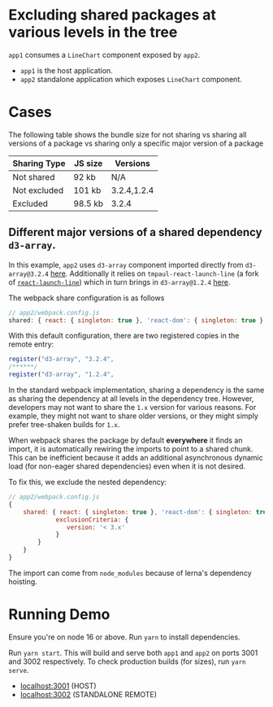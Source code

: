 # Excluding shared packages at various levels in the tree

`app1` consumes a `LineChart` component exposed by `app2`.

- `app1` is the host application.
- `app2` standalone application which exposes `LineChart` component.

# Cases

The following table shows the bundle size for not sharing vs sharing all versions of a package vs sharing only
a specific major version of a package

| Sharing Type | JS size |  Versions |
---------------|-----------|---------|
| Not shared |   92 kb |  N/A |
| Not excluded |  101 kb     | 3.2.4,1.2.4 |
| Excluded  |    98.5 kb   | 3.2.4 |

## Different major versions of a shared dependency `d3-array`.

In this example, `app2` uses `d3-array` component imported directly from `d3-array@3.2.4` [here](https://github.com/tmpaul/module-federation-enhancements-showcase/blob/main/exclusion/app2/src/LineChart.js#L2). Additionally it relies
on `tmpaul-react-launch-line` (a fork of [`react-launch-line`](https://github.com/michaellyons/react-launch-line)) which in turn brings in `d3-array@1.2.4` [here](https://github.com/tmpaul/module-federation-enhancements-showcase/blob/main/exclusion/react-launch-line/package.json#L15). 

The webpack share configuration is as follows

```javascript
// app2/webpack.config.js
shared: { react: { singleton: true }, 'react-dom': { singleton: true }, 'd3-array': {} }
```

With this default configuration, there are two registered copies in the remote entry:

```javascript
register("d3-array", "3.2.4", 
/******/
register("d3-array", "1.2.4", 
```

In the standard webpack implementation, sharing a dependency is the same as sharing the dependency at all levels in the dependency tree. However, developers may not want to share the `1.x` version for various reasons. For example, they might not want to share older versions, or they might simply prefer tree-shaken builds for `1.x`.

When webpack shares the package by default **everywhere** it finds an import, it is automatically rewiring the imports to point to a shared chunk. This can be inefficient because it adds an additional asynchronous dynamic load (for non-eager shared dependencies) even when it is not desired.

To fix this, we exclude the nested dependency:

```javascript
// app2/webpack.config.js
{
    shared: { react: { singleton: true }, 'react-dom': { singleton: true }, 'd3-array': {
             exclusionCriteria: {
                version: '< 3.x'
             }
        } 
    }
}
```

The import can come from `node_modules` because of lerna's dependency hoisting.

# Running Demo

Ensure you're on node 16 or above. Run `yarn` to install dependencies.

Run `yarn start`. This will build and serve both `app1` and `app2` on ports 3001 and 3002 respectively.
To check production builds (for sizes), run `yarn serve`.

- [localhost:3001](http://localhost:3001/) (HOST)
- [localhost:3002](http://localhost:3002/) (STANDALONE REMOTE)
